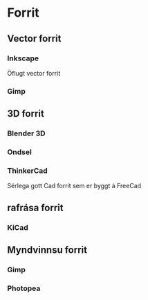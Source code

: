 # Forrit

## Vector forrit

### Inkscape

Öflugt vector forrit


### Gimp



## 3D forrit

### Blender 3D

### Ondsel

### ThinkerCad

Sérlega gott Cad forrit sem er byggt á FreeCad

## rafrása forrit

### KiCad

## Myndvinnsu forrit

### Gimp

### Photopea